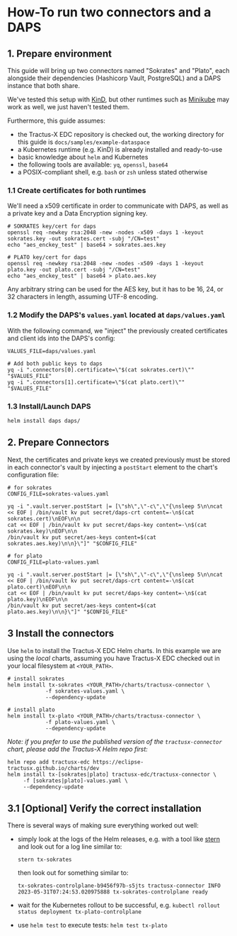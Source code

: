 # How-To run two connectors and a DAPS

## 1. Prepare environment

This guide will bring up two connectors named "Sokrates" and "Plato", each alongside their dependencies (Hashicorp
Vault, PostgreSQL) and a DAPS instance that both share.

We've tested this setup with [KinD](https://kind.sigs.k8s.io/), but other runtimes such
as [Minikube](https://minikube.sigs.k8s.io/docs/start/) may work as well, we just haven't tested them.

Furthermore, this guide assumes:

- the Tractus-X EDC repository is checked out, the working directory for this guide is `docs/samples/example-dataspace`
- a Kubernetes runtime (e.g. KinD) is already installed and ready-to-use
- basic knowledge about `helm` and Kubernetes
- the following tools are available: `yq`, `openssl`, `base64`
- a POSIX-compliant shell, e.g. `bash` or `zsh` unless stated otherwise

### 1.1 Create certificates for both runtimes

We'll need a x509 certificate in order to communicate with DAPS, as well as a private key and a Data Encryption signing
key.

```shell
# SOKRATES key/cert for daps
openssl req -newkey rsa:2048 -new -nodes -x509 -days 1 -keyout sokrates.key -out sokrates.cert -subj "/CN=test"
echo "aes_enckey_test" | base64 > sokrates.aes.key

# PLATO key/cert for daps
openssl req -newkey rsa:2048 -new -nodes -x509 -days 1 -keyout plato.key -out plato.cert -subj "/CN=test"
echo "aes_enckey_test" | base64 > plato.aes.key
```

Any arbitrary string can be used for the AES key, but it has to be 16, 24, or 32 characters in length, assuming UTF-8
encoding.

### 1.2 Modify the DAPS's `values.yaml` located at `daps/values.yaml`

With the following command, we "inject" the previously created certificates and client ids into the DAPS's config:

```shell
VALUES_FILE=daps/values.yaml

# Add both public keys to daps
yq -i ".connectors[0].certificate=\"$(cat sokrates.cert)\"" "$VALUES_FILE"
yq -i ".connectors[1].certificate=\"$(cat plato.cert)\"" "$VALUES_FILE"
```

### 1.3 Install/Launch DAPS

`helm install daps daps/`

## 2. Prepare Connectors

Next, the certificates and private keys we created previously must be stored in each connector's vault by injecting
a `postStart` element to the chart's configuration file:

```shell
# for sokrates
CONFIG_FILE=sokrates-values.yaml

yq -i ".vault.server.postStart |= [\"sh\",\"-c\",\"{\nsleep 5\n\ncat << EOF | /bin/vault kv put secret/daps-crt content=-\n$(cat sokrates.cert)\nEOF\n\n
cat << EOF | /bin/vault kv put secret/daps-key content=-\n$(cat sokrates.key)\nEOF\n\n
/bin/vault kv put secret/aes-keys content=$(cat sokrates.aes.key)\n\n}\"]" "$CONFIG_FILE"

# for plato
CONFIG_FILE=plato-values.yaml

yq -i ".vault.server.postStart |= [\"sh\",\"-c\",\"{\nsleep 5\n\ncat << EOF | /bin/vault kv put secret/daps-crt content=-\n$(cat plato.cert)\nEOF\n\n
cat << EOF | /bin/vault kv put secret/daps-key content=-\n$(cat plato.key)\nEOF\n\n
/bin/vault kv put secret/aes-keys content=$(cat plato.aes.key)\n\n}\"]" "$CONFIG_FILE"
```

## 3 Install the connectors

Use `helm` to install the Tractus-X EDC Helm charts. In this example we are using the _local_ charts, assuming you have
Tractus-X EDC checked out in your local filesystem at `<YOUR_PATH>`.

```shell
# install sokrates
helm install tx-sokrates <YOUR_PATH>/charts/tractusx-connector \
            -f sokrates-values.yaml \
            --dependency-update
            
# install plato 
helm install tx-plato <YOUR_PATH>/charts/tractusx-connector \
            -f plato-values.yaml \
            --dependency-update
```

_Note: if you prefer to use the published version of the `tractusx-connector` chart, please add the Tractus-X Helm repo
first:_

```shell
helm repo add tractusx-edc https://eclipse-tractusx.github.io/charts/dev
helm install tx-[sokrates|plato] tractusx-edc/tractusx-connector \
     -f [sokrates|plato]-values.yaml \
     --dependency-update
```

## 3.1 [Optional] Verify the correct installation

There is several ways of making sure everything worked out well:

- simply look at the logs of the Helm releases, e.g. with a tool
  like [stern](https://kubernetes.io/blog/2016/10/tail-kubernetes-with-stern/) and look out for a log line similar to:

  ```shell
  stern tx-sokrates
  ```
  
  then look out for something similar to:

  ```shell
  tx-sokrates-controlplane-b9456f97b-s5jts tractusx-connector INFO 2023-05-31T07:24:53.020975888 tx-sokrates-controlplane ready
  ```
  
- wait for the Kubernetes rollout to be successful, e.g. `kubectl rollout status deployment tx-plato-controlplane`
- use `helm test` to execute tests: `helm test tx-plato`
